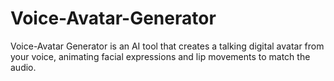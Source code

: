 # Voice-Avatar-Generator
Voice-Avatar Generator is an AI tool that creates a talking digital avatar from your voice, animating facial expressions and lip movements to match the audio.
